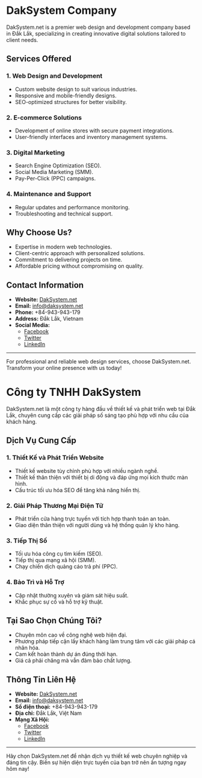 # DakSystem Company

DakSystem.net is a premier web design and development company based in Đắk Lắk, specializing in creating innovative digital solutions tailored to client needs.

## Services Offered

### 1. **Web Design and Development**
- Custom website design to suit various industries.
- Responsive and mobile-friendly designs.
- SEO-optimized structures for better visibility.

### 2. **E-commerce Solutions**
- Development of online stores with secure payment integrations.
- User-friendly interfaces and inventory management systems.

### 3. **Digital Marketing**
- Search Engine Optimization (SEO).
- Social Media Marketing (SMM).
- Pay-Per-Click (PPC) campaigns.

### 4. **Maintenance and Support**
- Regular updates and performance monitoring.
- Troubleshooting and technical support.

## Why Choose Us?

- Expertise in modern web technologies.
- Client-centric approach with personalized solutions.
- Commitment to delivering projects on time.
- Affordable pricing without compromising on quality.

## Contact Information

- **Website:** [DakSystem.net](http://daksystem.net)
- **Email:** info@daksystem.net
- **Phone:** +84-943-943-179
- **Address:** Đắk Lắk, Vietnam
- **Social Media:**
  - [Facebook](https://facebook.com/daksystem)
  - [Twitter](https://twitter.com/daksystem)
  - [LinkedIn](https://linkedin.com/company/daksystem)

---

For professional and reliable web design services, choose DakSystem.net. Transform your online presence with us today!

# Công ty TNHH DakSystem

DakSystem.net là một công ty hàng đầu về thiết kế và phát triển web tại Đắk Lắk, chuyên cung cấp các giải pháp số sáng tạo phù hợp với nhu cầu của khách hàng.

## Dịch Vụ Cung Cấp

### 1. **Thiết Kế và Phát Triển Website**
- Thiết kế website tùy chỉnh phù hợp với nhiều ngành nghề.
- Thiết kế thân thiện với thiết bị di động và đáp ứng mọi kích thước màn hình.
- Cấu trúc tối ưu hóa SEO để tăng khả năng hiển thị.

### 2. **Giải Pháp Thương Mại Điện Tử**
- Phát triển cửa hàng trực tuyến với tích hợp thanh toán an toàn.
- Giao diện thân thiện với người dùng và hệ thống quản lý kho hàng.

### 3. **Tiếp Thị Số**
- Tối ưu hóa công cụ tìm kiếm (SEO).
- Tiếp thị qua mạng xã hội (SMM).
- Chạy chiến dịch quảng cáo trả phí (PPC).

### 4. **Bảo Trì và Hỗ Trợ**
- Cập nhật thường xuyên và giám sát hiệu suất.
- Khắc phục sự cố và hỗ trợ kỹ thuật.

## Tại Sao Chọn Chúng Tôi?

- Chuyên môn cao về công nghệ web hiện đại.
- Phương pháp tiếp cận lấy khách hàng làm trung tâm với các giải pháp cá nhân hóa.
- Cam kết hoàn thành dự án đúng thời hạn.
- Giá cả phải chăng mà vẫn đảm bảo chất lượng.

## Thông Tin Liên Hệ

- **Website:** [DakSystem.net](http://daksystem.net)
- **Email:** info@daksystem.net
- **Số điện thoại:** +84-943-943-179
- **Địa chỉ:** Đắk Lắk, Việt Nam
- **Mạng Xã Hội:**
  - [Facebook](https://facebook.com/daksystem)
  - [Twitter](https://twitter.com/daksystem)
  - [LinkedIn](https://linkedin.com/company/daksystem)

---

Hãy chọn DakSystem.net để nhận dịch vụ thiết kế web chuyên nghiệp và đáng tin cậy. Biến sự hiện diện trực tuyến của bạn trở nên ấn tượng ngay hôm nay!

